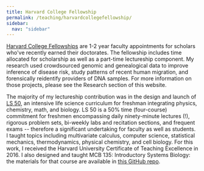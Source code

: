 ```yaml
---
title: Harvard College Fellowship
permalink: /teaching/harvardcollegefellowship/
sidebar:
  nav: "sidebar"
---
```


[Harvard College Fellowships](http://facultyresources.fas.harvard.edu/college-fellows-program) are 1-2 year faculty appointments for scholars who've recently earned their doctorates. The fellowship includes time allocated for scholarship as well as a part-time lectureship component. My research used crowdsourced genomic and genealogical data to improve inference of disease risk, study patterns of recent human migration, and forensically reidentify providers of DNA samples. For more information on those projects, please see the Research section of this website.

The majority of my lectureship contribution was in the design and launch of <a href="https://projects.iq.harvard.edu/ls50/home">LS 50</a>, an intensive life science curriculum for freshman integrating physics, chemistry, math, and biology. LS 50 is a 50% time (four-course) commitment for freshmen encompassing daily ninety-minute lectures (!), rigorous problem sets, bi-weekly labs and recitation sections, and frequent exams -- therefore a significant undertaking for faculty as well as students. I taught topics including multivariate calculus, computer science, statistical mechanics, thermodynamics, physical chemistry, and cell biology. For this work, I received the Harvard University Certificate of Teaching Excellence in 2016. I also designed and taught MCB 135: Introductory Systems Biology: the materials for that course are available in <a href="https://github.com/mewahl/intro-systems-biology" target="_new">this GitHub repo</a>.


